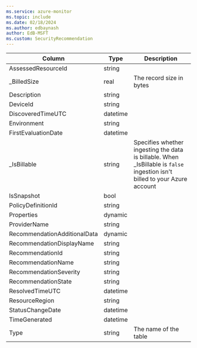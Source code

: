 ```yaml
---
ms.service: azure-monitor
ms.topic: include
ms.date: 02/18/2024
ms.author: edbaynash
author: EdB-MSFT
ms.custom: SecurityRecommendation
---
```



| Column | Type | Description |
|---|---|---|
| AssessedResourceId | string |   |
| _BilledSize | real | The record size in bytes |
| Description | string |   |
| DeviceId | string |   |
| DiscoveredTimeUTC | datetime |   |
| Environment | string |   |
| FirstEvaluationDate | datetime |   |
| _IsBillable | string | Specifies whether ingesting the data is billable. When _IsBillable is `false` ingestion isn't billed to your Azure account |
| IsSnapshot | bool |   |
| PolicyDefinitionId | string |   |
| Properties | dynamic |   |
| ProviderName | string |   |
| RecommendationAdditionalData | dynamic |   |
| RecommendationDisplayName | string |   |
| RecommendationId | string |   |
| RecommendationName | string |   |
| RecommendationSeverity | string |   |
| RecommendationState | string |   |
| ResolvedTimeUTC | datetime |   |
| ResourceRegion | string |   |
| StatusChangeDate | datetime |   |
| TimeGenerated | datetime |   |
| Type | string | The name of the table |
